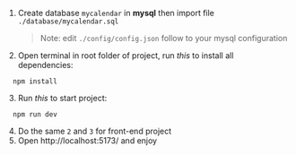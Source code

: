 1. Create database `mycalendar` in **mysql** then import file `./database/mycalendar.sql`
   > Note: edit `./config/config.json` follow to your mysql configuration
2. Open terminal in root folder of project, run _this_ to install all dependencies:

```terminal
  npm install
```

3. Run _this_ to start project:

```terminal
  npm run dev
```

4. Do the same `2` and `3` for front-end project
5. Open http://localhost:5173/ and enjoy
